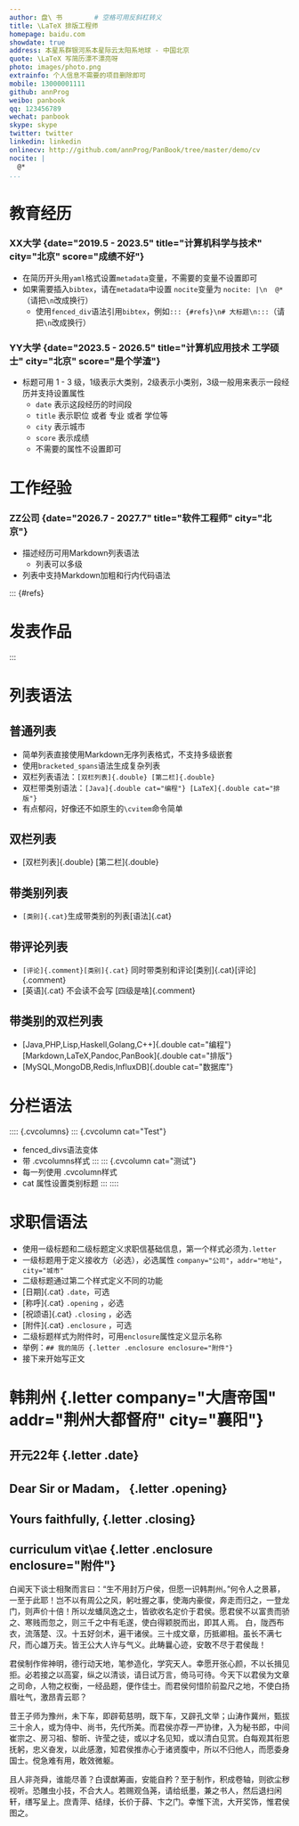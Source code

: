 ```yaml
---
author: 盘\ 书        # 空格可用反斜杠转义
title: \LaTeX 排版工程师
homepage: baidu.com
showdate: true
address: 本星系群银河系本星际云太阳系地球 - 中国北京
quote: \LaTeX 写简历漂不漂亮呀
photo: images/photo.png
extrainfo: 个人信息不需要的项目删除即可
mobile: 13000001111
github: annProg
weibo: panbook
qq: 123456789
wechat: panbook
skype: skype
twitter: twitter
linkedin: linkedin
onlinecv: http://github.com/annProg/PanBook/tree/master/demo/cv
nocite: |
  @*
...
```



# 教育经历

### XX大学 {date="2019.5 - 2023.5" title="计算机科学与技术" city="北京" score="成绩不好"}

- 在简历开头用`yaml`格式设置`metadata`变量，不需要的变量不设置即可
- 如果需要插入`bibtex`，请在`metadata`中设置 `nocite`变量为 `nocite: |\n  @*`（请把`\n`改成换行）
  - 使用`fenced_div`语法引用`bibtex`，例如`::: {#refs}\n# 大标题\n:::`（请把`\n`改成换行）

### YY大学 {date="2023.5 - 2026.5" title="计算机应用技术 工学硕士" city="北京" score="是个学渣"}

- 标题可用 1 - 3 级，1级表示大类别，2级表示小类别，3级一般用来表示一段经历并支持设置属性
  - `date` 表示这段经历的时间段
  - `title` 表示职位 或者 专业 或者 学位等
  - `city` 表示城市
  - `score` 表示成绩
  - 不需要的属性不设置即可

# 工作经验

### ZZ公司 {date="2026.7 - 2027.7" title="软件工程师" city="北京"}

- 描述经历可用Markdown列表语法
  - 列表可以多级
- 列表中支持Markdown加粗和行内代码语法

::: {#refs}
# 发表作品
:::

# 列表语法
	  
## 普通列表

- 简单列表直接使用Markdown无序列表格式，不支持多级嵌套
- 使用`bracketed_spans`语法生成复杂列表
- 双栏列表语法：`[双栏列表]{.double} [第二栏]{.double}`
- 双栏带类别语法：`[Java]{.double cat="编程"} [LaTeX]{.double cat="排版"}`
- 有点郁闷，好像还不如原生的`\cvitem`命令简单

## 双栏列表

- [双栏列表]{.double} [第二栏]{.double}

## 带类别列表
- `[类别]{.cat}`生成带类别的列表[语法]{.cat}

## 带评论列表

- `[评论]{.comment}[类别]{.cat}` 同时带类别和评论[类别]{.cat}[评论]{.comment}
- [英语]{.cat} 不会读不会写 [四级是啥]{.comment}

## 带类别的双栏列表

- [Java,PHP,Lisp,Haskell,Golang,C++]{.double cat="编程"} [Markdown,LaTeX,Pandoc,PanBook]{.double cat="排版"}
- [MySQL,MongoDB,Redis,InfluxDB]{.double cat="数据库"}

# 分栏语法

:::: {.cvcolumns}
::: {.cvcolumn cat="Test"}
- fenced_divs语法变体
- 带 .cvcolumns样式
:::
::: {.cvcolumn cat="测试"}
- 每一列使用 .cvcolumn样式
- cat 属性设置类别标题
:::
::::

# 求职信语法

- 使用一级标题和二级标题定义求职信基础信息，第一个样式必须为`.letter`
- 一级标题用于定义接收方（必选），必选属性 `company="公司"`，`addr="地址"`，`city="城市"`
- 二级标题通过第二个样式定义不同的功能
- [日期]{.cat}  `.date`，可选
- [称呼]{.cat} `.opening` ，必选
- [祝颂语]{.cat} `.closing` ，必选
- [附件]{.cat} `.enclosure` ，可选
- 二级标题样式为附件时，可用`enclosure`属性定义显示名称
- 举例：`## 我的简历 {.letter .enclosure enclosure="附件"}`
- 接下来开始写正文


# 韩荆州 {.letter company="大唐帝国" addr="荆州大都督府" city="襄阳"}
## 开元22年 {.letter .date}
## Dear Sir or Madam， {.letter .opening}
## Yours faithfully, {.letter .closing}
## curriculum vit\ae {.letter .enclosure enclosure="附件"}


白闻天下谈士相聚而言曰：“生不用封万户侯，但愿一识韩荆州。”何令人之景慕，一至于此耶！岂不以有周公之风，躬吐握之事，使海内豪俊，奔走而归之，一登龙门，则声价十倍！所以龙蟠凤逸之士，皆欲收名定价于君侯。愿君侯不以富贵而骄之、寒贱而忽之，则三千之中有毛遂，使白得颖脱而出，即其人焉。
白，陇西布衣，流落楚、汉。十五好剑术，遍干诸侯。三十成文章，历抵卿相。虽长不满七尺，而心雄万夫。皆王公大人许与气义。此畴曩心迹，安敢不尽于君侯哉！


君侯制作侔神明，德行动天地，笔参造化，学究天人。幸愿开张心颜，不以长揖见拒。必若接之以高宴，纵之以清谈，请日试万言，倚马可待。今天下以君侯为文章之司命，人物之权衡，一经品题，便作佳士。而君侯何惜阶前盈尺之地，不使白扬眉吐气，激昂青云耶？


昔王子师为豫州，未下车，即辟荀慈明，既下车，又辟孔文举；山涛作冀州，甄拔三十余人，或为侍中、尚书，先代所美。而君侯亦荐一严协律，入为秘书郎，中间崔宗之、房习祖、黎昕、许莹之徒，或以才名见知，或以清白见赏。白每观其衔恩抚躬，忠义奋发，以此感激，知君侯推赤心于诸贤腹中，所以不归他人，而愿委身国士。傥急难有用，敢效微躯。


且人非尧舜，谁能尽善？白谟猷筹画，安能自矜？至于制作，积成卷轴，则欲尘秽视听。恐雕虫小技，不合大人。若赐观刍荛，请给纸墨，兼之书人，然后退扫闲轩，缮写呈上。庶青萍、结绿，长价于薛、卞之门。幸惟下流，大开奖饰，惟君侯图之。